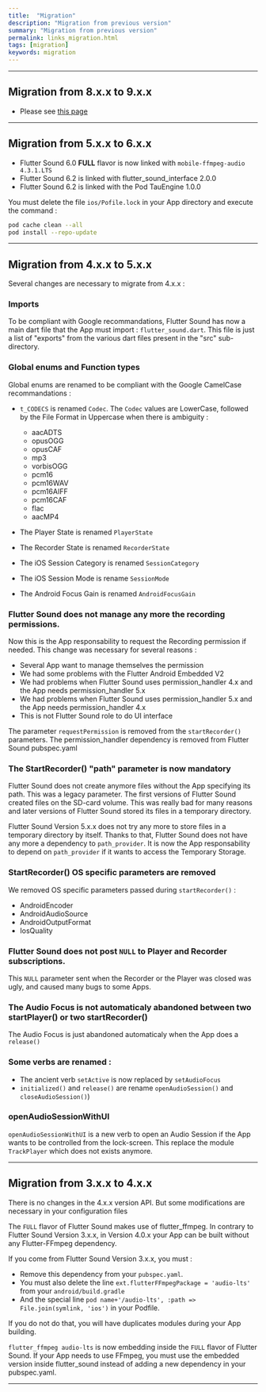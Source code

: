 ```yaml
---
title:  "Migration"
description: "Migration from previous version"
summary: "Migration from previous version"
permalink: links_migration.html
tags: [migration]
keywords: migration
---
```

-----------------------------------------------------------------------------------------------------------------------

## Migration from 8.x.x to 9.x.x

- Please see [this page](links_migration_v9.html)

-----------------------------------------------------------------------------------------------------------------------

## Migration from 5.x.x to 6.x.x

- Flutter Sound 6.0 **FULL** flavor is now linked with `mobile-ffmpeg-audio 4.3.1.LTS`
- Flutter Sound 6.2 is linked with flutter_sound_interface 2.0.0
- Flutter Sound 6.2 is linked with the Pod TauEngine 1.0.0

You must delete the file `ios/Pofile.lock` in your App directory and execute the command :

```sh
pod cache clean --all
pod install --repo-update
```

-----------------------------------------------------------------------------------------------------------------------

## Migration from 4.x.x to 5.x.x

Several changes are necessary to migrate from 4.x.x :

### Imports

To be compliant with Google recommandations, Flutter Sound has now a main dart file that the App must import : `flutter_sound.dart`.
This file is just a list of "exports" from the various dart files present in the "src" sub-directory.

### Global enums and Function types

Global enums are renamed to be compliant with the Google CamelCase recommandations :

- `t_CODECS` is renamed `Codec`. The `Codec` values are LowerCase, followed by the File Format in Uppercase when there is ambiguity :
  - aacADTS
  - opusOGG
  - opusCAF
  - mp3
  - vorbisOGG
  - pcm16
  - pcm16WAV
  - pcm16AIFF
  - pcm16CAF
  - flac
  - aacMP4

- The Player State is renamed `PlayerState`
- The Recorder State is renamed `RecorderState`
- The iOS Session Category is renamed `SessionCategory`
- The iOS Session Mode is rename `SessionMode`
- The Android Focus Gain is renamed `AndroidFocusGain`

### Flutter Sound does not manage any more the recording permissions.

Now this is the App responsability to request the Recording permission if needed. This change was necessary for several reasons :

- Several App want to manage themselves the permission
- We had some problems with the Flutter Android Embedded V2
- We had problems when Flutter Sound uses permission_handler 4.x and the App needs permission_handler 5.x
- We had problems when Flutter Sound uses permission_handler 5.x and the App needs permission_handler 4.x
- This is not Flutter Sound role to do UI interface

The parameter `requestPermission` is removed from the `startRecorder()` parameters.
The permission_handler dependency is removed from Flutter Sound pubspec.yaml


### The StartRecorder() **"path"** parameter is now mandatory

Flutter Sound does not create anymore files without the App specifying its path.
This was a legacy parameter. The first versions of Flutter Sound created files on the SD-card volume.
This was really bad for many reasons and later versions of Flutter Sound stored its files in a temporary directory.

Flutter Sound Version 5.x.x does not try any more to store files in a temporary directory by itself. Thanks to that, Flutter Sound does not have any more a dependency to `path_provider`. It is now the App responsability to depend on `path_provider` if it wants to access the Temporary Storage.

### StartRecorder() OS specific parameters are removed

We removed OS specific parameters passed during `startRecorder()` :

- AndroidEncoder
- AndroidAudioSource
- AndroidOutputFormat
- IosQuality

### Flutter Sound does not post `NULL` to Player and Recorder subscriptions.

This `NULL` parameter sent when the Recorder or the Player was closed was ugly, and caused many bugs to some Apps.

### The Audio Focus is not automaticaly abandoned between two startPlayer() or two startRecorder()

The Audio Focus is just abandoned automaticaly when the App does a ```release()```

### Some verbs are renamed :

- The ancient verb `setActive` is now replaced by `setAudioFocus`
- `initialized()` and `release()` are rename `openAudioSession()` and `closeAudioSession()`)

### openAudioSessionWithUI

`openAudioSessionWithUI` is a new verb to open an Audio Session if the App wants to be controlled from the lock-screen. This replace the module `TrackPlayer` which does not exists anymore.

-----------------------------------------------------------------------------------------------------------------------

## Migration from 3.x.x to 4.x.x

There is no changes in the 4.x.x version API.
But some modifications are necessary in your configuration files

The `FULL` flavor of Flutter Sound makes use of flutter_ffmpeg. In contrary to Flutter Sound Version 3.x.x, in Version 4.0.x your App can be built without any Flutter-FFmpeg dependency.

If you come from Flutter Sound Version 3.x.x, you must :

- Remove this dependency from your ```pubspec.yaml```.
- You must also delete the line ```ext.flutterFFmpegPackage = 'audio-lts'``` from your ```android/build.gradle```
- And the special line ```pod name+'/audio-lts', :path => File.join(symlink, 'ios')``` in your Podfile.

If you do not do that, you will have duplicates modules during your App building.

```flutter_ffmpeg audio-lts``` is now embedding inside the `FULL` flavor of Flutter Sound. If your App needs to use FFmpeg, you must use the embedded version inside flutter_sound
instead of adding a new dependency in your pubspec.yaml.

-----------------------------------------------------------------------------------------------------------------------------------------------------------------------------------
